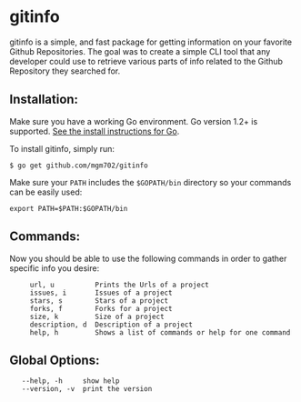 gitinfo
===

gitinfo is a simple, and fast package for getting information on your favorite Github Repositories.
The goal was to create a simple CLI tool that any developer could use to retrieve various parts of info related to the Github Repository they searched for.

## Installation:

Make sure you have a working Go environment.  Go version 1.2+ is supported.  [See
the install instructions for Go](http://golang.org/doc/install.html).

To install gitinfo, simply run:

```
$ go get github.com/mgm702/gitinfo
```

Make sure your `PATH` includes the `$GOPATH/bin` directory so your commands can
be easily used:

```
export PATH=$PATH:$GOPATH/bin
```

## Commands:
Now you should be able to use the following commands in order to gather specific info you desire:
```
     url, u          Prints the Urls of a project
     issues, i       Issues of a project
     stars, s        Stars of a project
     forks, f        Forks for a project
     size, k         Size of a project
     description, d  Description of a project
     help, h         Shows a list of commands or help for one command

```

## Global Options:

```
   --help, -h     show help
   --version, -v  print the version
```
